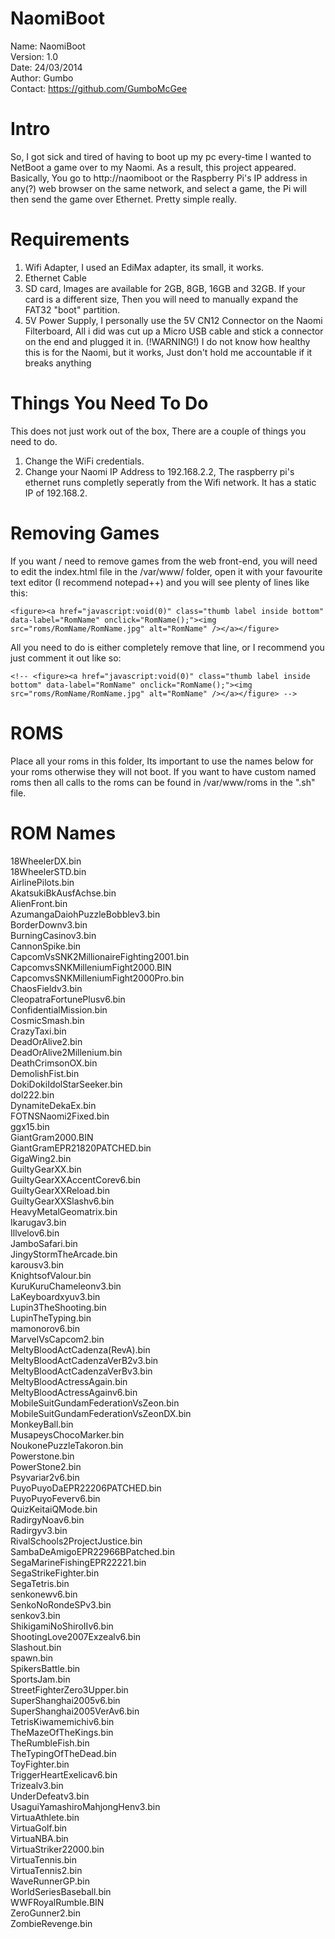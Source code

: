 NaomiBoot
=========

Name: NaomiBoot<br>
Version: 1.0<br>
Date: 24/03/2014<br>
Author: Gumbo<br>
Contact: https://github.com/GumboMcGee<br>


Intro
=====
So, I got sick and tired of having to boot up my pc every-time I wanted to NetBoot a game over to my Naomi. As a result, this project appeared. 
Basically, You go to http://naomiboot or the Raspberry Pi's IP address in any(?) web browser on the same network, and select a game, 
the Pi will then send the game over Ethernet. Pretty simple really. 

Requirements
=====
1. Wifi Adapter, I used an EdiMax adapter, its small, it works. 
2. Ethernet Cable
3. SD card, Images are available for 2GB, 8GB, 16GB and 32GB. If your card is a different size, Then you will need to manually expand the FAT32 "boot" partition.
4. 5V Power Supply, I personally use the 5V CN12 Connector on the Naomi Filterboard, All i did was cut up a Micro USB cable and stick a connector on the end and plugged it in.  (!WARNING!) I do not know how healthy this is for the Naomi, but it works, Just don't hold me accountable if it breaks anything

Things You Need To Do
=====
This does not just work out of the box, There are a couple of things you need to do. 

1. Change the WiFi credentials. 
2. Change your Naomi IP Address to 192.168.2.2, The raspberry pi's ethernet runs completly seperatly from the Wifi network. It has a static IP of 192.168.2.

Removing Games
=====
If you want / need to remove games from the web front-end, you will need to edit the index.html file in the 
/var/www/ folder, open it with your favourite text editor (I recommend notepad++) and you will see plenty of lines like this:

    <figure><a href="javascript:void(0)" class="thumb label inside bottom" data-label="RomName" onclick="RomName();"><img src="roms/RomName/RomName.jpg" alt="RomName" /></a></figure>

All you need to do is either completely remove that line, or I recommend you just comment it out like so:

    <!-- <figure><a href="javascript:void(0)" class="thumb label inside bottom" data-label="RomName" onclick="RomName();"><img src="roms/RomName/RomName.jpg" alt="RomName" /></a></figure> -->

ROMS
=====
Place all your roms in this folder, Its important to use the names below for your roms otherwise they will not boot. 
If you want to have custom named roms then all calls to the roms can be found in /var/www/roms in the ".sh" file. 

ROM Names
=====
18WheelerDX.bin<br>
18WheelerSTD.bin<br>
AirlinePilots.bin<br>
AkatsukiBkAusfAchse.bin<br>
AlienFront.bin<br>
AzumangaDaiohPuzzleBobblev3.bin<br>
BorderDownv3.bin<br>
BurningCasinov3.bin<br>
CannonSpike.bin<br>
CapcomVsSNK2MillionaireFighting2001.bin<br>
CapcomvsSNKMilleniumFight2000.BIN<br>
CapcomvsSNKMilleniumFight2000Pro.bin<br>
ChaosFieldv3.bin<br>
CleopatraFortunePlusv6.bin<br>
ConfidentialMission.bin<br>
CosmicSmash.bin<br>
CrazyTaxi.bin<br>
DeadOrAlive2.bin<br>
DeadOrAlive2Millenium.bin<br>
DeathCrimsonOX.bin<br>
DemolishFist.bin<br>
DokiDokiIdolStarSeeker.bin<br>
dol222.bin<br>
DynamiteDekaEx.bin<br>
FOTNSNaomi2Fixed.bin<br>
ggx15.bin<br>
GiantGram2000.BIN<br>
GiantGramEPR21820PATCHED.bin<br>
GigaWing2.bin<br>
GuiltyGearXX.bin<br>
GuiltyGearXXAccentCorev6.bin<br>
GuiltyGearXXReload.bin<br>
GuiltyGearXXSlashv6.bin<br>
HeavyMetalGeomatrix.bin<br>
Ikarugav3.bin<br>
Illvelov6.bin<br>
JamboSafari.bin<br>
JingyStormTheArcade.bin<br>
karousv3.bin<br>
KnightsofValour.bin<br>
KuruKuruChameleonv3.bin<br>
LaKeyboardxyuv3.bin<br>
Lupin3TheShooting.bin<br>
LupinTheTyping.bin<br>
mamonorov6.bin<br>
MarvelVsCapcom2.bin<br>
MeltyBloodActCadenza(RevA).bin<br>
MeltyBloodActCadenzaVerB2v3.bin<br>
MeltyBloodActCadenzaVerBv3.bin<br>
MeltyBloodActressAgain.bin<br>
MeltyBloodActressAgainv6.bin<br>
MobileSuitGundamFederationVsZeon.bin<br>
MobileSuitGundamFederationVsZeonDX.bin<br>
MonkeyBall.bin<br>
MusapeysChocoMarker.bin<br>
NoukonePuzzleTakoron.bin<br>
Powerstone.bin<br>
PowerStone2.bin<br>
Psyvariar2v6.bin<br>
PuyoPuyoDaEPR22206PATCHED.bin<br>
PuyoPuyoFeverv6.bin<br>
QuizKeitaiQMode.bin<br>
RadirgyNoav6.bin<br>
Radirgyv3.bin<br>
RivalSchools2ProjectJustice.bin<br>
SambaDeAmigoEPR22966BPatched.bin<br>
SegaMarineFishingEPR22221.bin<br>
SegaStrikeFighter.bin<br>
SegaTetris.bin<br>
senkonewv6.bin<br>
SenkoNoRondeSPv3.bin<br>
senkov3.bin<br>
ShikigamiNoShiroIIv6.bin<br>
ShootingLove2007Exzealv6.bin<br>
Slashout.bin<br>
spawn.bin<br>
SpikersBattle.bin<br>
SportsJam.bin<br>
StreetFighterZero3Upper.bin<br>
SuperShanghai2005v6.bin<br>
SuperShanghai2005VerAv6.bin<br>
TetrisKiwamemichiv6.bin<br>
TheMazeOfTheKings.bin<br>
TheRumbleFish.bin<br>
TheTypingOfTheDead.bin<br>
ToyFighter.bin<br>
TriggerHeartExelicav6.bin<br>
Trizealv3.bin<br>
UnderDefeatv3.bin<br>
UsaguiYamashiroMahjongHenv3.bin<br>
VirtuaAthlete.bin<br>
VirtuaGolf.bin<br>
VirtuaNBA.bin<br>
VirtuaStriker22000.bin<br>
VirtuaTennis.bin<br>
VirtuaTennis2.bin<br>
WaveRunnerGP.bin<br>
WorldSeriesBaseball.bin<br>
WWFRoyalRumble.BIN<br>
ZeroGunner2.bin<br>
ZombieRevenge.bin<br>
